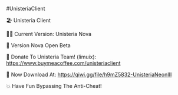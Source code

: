 #UnisteriaClient

🏖️ Unisteria Client

😶‍🌫️ Current Version: Unisteria Nova

🚀 Version Nova Open Beta

💈 Donate To Unisteria Team! (limuix): https://www.buymeacoffee.com/unisteriaclient

🥳 Now Download At: https://qiwi.gg/file/h9mZ5832-UnisteriaNeonIII

💥 Have Fun Bypassing The Anti-Cheat!
